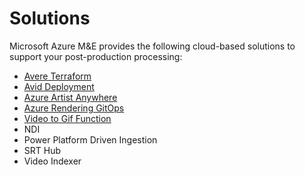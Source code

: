 # Solutions

Microsoft Azure M&E provides the following cloud-based solutions to support your post-production processing:

- [Avere Terraform](Avere%20Terraform)
- [Avid Deployment](Avid)
- [Azure Artist Anywhere](Azure%20/Artist%20Anywhere)
- [Azure Rendering GitOps](Azure%20Rendering)
- [Video to Gif Function](Video%20to%20GIF)
- NDI
- Power Platform Driven Ingestion
- SRT Hub
- Video Indexer
